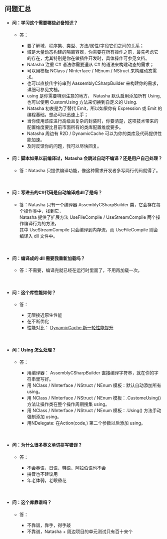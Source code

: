 ## 问题汇总    

 - #### 问：学习这个需要哪些必备知识？
 
   - 答：
    
     - 要了解域、程序集、类型、方法/属性/字段它们之间的关系；
     - 域是大量动态构建的隔离容器，你需要在所有操作之前，最先考虑它的存在，尤其特别是你在做插件开发时，具体操作可参见文档。
     - Natasha 注重 C# 语法你需要遵从 C# 的语法来构建动态的需求；
     - 可以用模板 NClass / NInterface / NEnum / NStruct 来构建动态需求。
     - 也可以直接传字符串到 AassemblyCSharpBuilder 来构建你的需求，详细可参见文档。
     - using 是你需要特别注意的地方， Natasha 默认启用添加所有 Using, 也可以使用 CustomUsing 方法来切换到自定义的 Using.
     - Natasha 初衷是为了替代 Emit，所以如果你有 Expression 或 Emit 的编程基础，想必可以迅速上手；
     - 当你使用该库进行高级且复杂的封装时，你要清楚，这项技术带来的配置维度要比目前市面所有的类库配置维度要多。
     - Natasha 周边有 R2D / DynamicCache 可以为你的类库及代码提供性能加速。
     - 及时反馈你的问题，我可以尽快回复。

 - #### 问：脚本如果以前编译过，Natasha 会跳过自动不编译？还是用户自己处理？
 
    - 答：Natasha 只提供编译功能，像这种需求开发者多写两行代码就得了。                               

 <br/>  
 



 - #### 问：写进去的C#代码是自动编译成dll了是吗？
 
    - 答：Natasha 只有一个编译器 AssemblyCSharpBuilder 类，它会存在每个操作类中，找到它，  
     Natasha 提供了扩展方法 UseFileCompile / UseStreamCompile 两个操作编译行为的方法，  
     其中 UseStreamCompile 只会编译到内存流，而 UseFileCompile 则会编译入 dll 文件中。

 <br/>  
 
  - #### 问：编译成的 dll 需要我重新加载吗？
 
    - 答：不需要，编译完就已经在运行时里面了，不用再加载一次。

 <br/>  
 
  - #### 问：这个库性能如何？  
  
    - 答：
    
      - 无限接近原生性能
      - 在不断优化
      - 性能对比： [DynamicCache 新一轮性能提升](https://github.com/night-moon-studio/DynamicCache/blob/master/image/%E6%80%A7%E8%83%BD%E6%94%B9%E8%BF%9B.png)

<br/>
 
- #### 问：Using 怎么处理？

  - 答：  
  
    - 用编译器： AssemblyCSharpBuilder 直接编译字符串，就在你的字符串里写好。  
    - 用 NClass / NInterface / NStruct / NEnum 模板：默认自动添加所有 using。  
    - 用 NClass / NInterface / NStruct / NEnum 模板：.CustomeUsing() 方法让操作类在整个操作周期搜集 using。  
    - 用 NClass / NInterface / NStruct / NEnum 模板：.Using() 方法手动强制添加 using。
    - 用NDelegate:  在Action(code,) 第二个参数以后添加 using。  
    
 <br/>
 
 - #### 问：为什么很多英文单词拼写错误？  
 
   - 答：  
   
      - 不会英语，日语、韩语、阿拉伯语也不会
      - 拼音也不建议用
      - 年老体弱，老眼昏花
        
 <br/>  
 
  - #### 问：这个库靠谱吗？  
  
    - 答：  
    
      - 不靠谱，靠手，得手敲
      - 不靠谱，Natasha + 周边项目的单元测试只有百十来个
